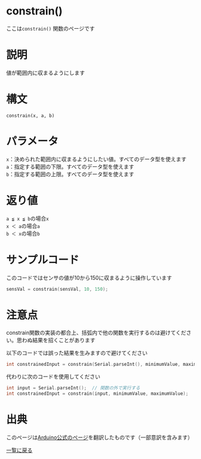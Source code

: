 # constrain()

ここは`constrain()` 関数のページです

# 説明

値が範囲内に収まるようにします

# 構文

`constrain(x, a, b)`

# パラメータ

`x`：決められた範囲内に収まるようにしたい値。すべてのデータ型を使えます  
`a`：指定する範囲の下限。すべてのデータ型を使えます  
`b`：指定する範囲の上限。すべてのデータ型を使えます  

# 返り値

`a ≦ x ≦ b`の場合`x`  
`x ＜ a`の場合`a`  
`b ＜ x`の場合`b`

# サンプルコード

このコードではセンサの値が10から150に収まるように操作しています

```cpp
sensVal = constrain(sensVal, 10, 150);
```

# 注意点

constrain関数の実装の都合上、括弧内で他の関数を実行するのは避けてください。思わぬ結果を招くことがあります

以下のコードでは誤った結果を生みますので避けてください

```cpp
int constrainedInput = constrain(Serial.parseInt(), minimumValue, maximumValue);
```

代わりに次のコードを使用してください

```cpp
int input = Serial.parseInt();  // 関数の外で実行する
int constrainedInput = constrain(input, minimumValue, maximumValue);
```

# 出典

このページは[Arduino公式のページ](https://www.arduino.cc/reference/en/language/functions/math/constrain/)を翻訳したものです（一部意訳を含みます）

[一覧に戻る](https://docs.nchlab.net/Arduino/ref/)  
